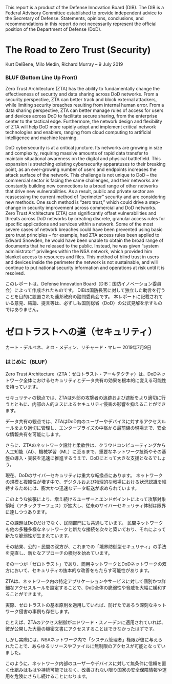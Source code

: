 
This report is a product of the Defense Innovation Board (DIB).
The DIB is a Federal Advisory Committee established to provide independent advice to the Secretary of Defense.
Statements, opinions, conclusions, and recommendations in this report do not necessarily represent the official position of the Department of Defense (DoD).

# The Road to Zero Trust (Security)
Kurt DelBene, Milo Medin, Richard Murray – 9 July 2019

### BLUF (Bottom Line Up Front)
Zero Trust Architecture (ZTA) has the ability to fundamentally change the effectiveness of security and data sharing across DoD networks.
From a security perspective, ZTA can better track and block external attackers, while limiting security breaches resulting from internal human error.
From a data sharing perspective, ZTA can better manage rules of access for users and devices across DoD to facilitate secure sharing, from the enterprise center to the tactical edge.
Furthermore, the network design and flexibility of ZTA will help DoD more rapidly adopt and implement critical network technologies and enablers, ranging from cloud computing to artificial intelligence and machine learning.

DoD cybersecurity is at a critical juncture.
Its networks are growing in size and complexity, requiring massive amounts of rapid data transfer to maintain situational awareness on the digital and physical battlefield.
This expansion is stretching existing cybersecurity apparatuses to their breaking point, as an ever-growing number of users and endpoints increases the attack surface of the network.
This challenge is not unique to DoD – the commercial sector is facing the same challenges, and their networks are constantly building new connections to a broad range of other networks that drive new vulnerabilities.
As a result, public and private sector are reassessing the current method of “perimeter” security and are considering new methods.
One such method is “zero trust,” which could drive a step-change in security improvement across commercial and DoD networks.
Zero Trust Architecture (ZTA) can significantly offset vulnerabilities and threats across DoD networks by creating discrete, granular access rules for specific applications and services within a network.
Some of the most severe cases of network breaches could have been prevented using basic zero trust principles – for example, had ZTA access rules been applied to Edward Snowden, he would have been unable to obtain the broad range of documents that he released to the public.
Instead, he was given “system administrator” privileges within the NSA network, which provided him blanket access to resources and files.
This method of blind trust in users and devices inside the perimeter the network is not sustainable, and will continue to put national security information and operations at risk until it is resolved.

このレポートは、Defense Innovation Board（DIB：国防イノベーション委員会）によって作成されたものです。
DIBは国防長官に対して独立した助言を行うことを目的に設置された連邦政府の諮問委員会です。
本レポートに記載されている意見、結論、提言等は、必ずしも国防総省（DoD）の公式見解を示すものではありません。

# ゼロトラストへの道（セキュリティ）
カート・デルベネ、ミロ・メディン、リチャード・マレー
2019年7月9日

### はじめに（BLUF）
Zero Trust Architecture（ZTA：ゼロトラスト・アーキテクチャ）は、DoDネットワーク全体におけるセキュリティとデータ共有の効果を根本的に変える可能性を持っています。

セキュリティの観点では、ZTAは外部の攻撃者の追跡および遮断をより適切に行うとともに、内部の人的ミスによるセキュリティ侵害の影響を抑えることができます。

データ共有の観点では、ZTAはDoD内のユーザーやデバイスに対するアクセスルールをより適切に管理し、エンタープライズの中枢から最前線の現場まで、安全な情報共有を可能にします。

さらに、ZTAのネットワーク設計と柔軟性は、クラウドコンピューティングから人工知能（AI）、機械学習（ML）に至るまで、重要なネットワーク技術やその基盤の導入・実装を迅速に推進するうえで、DoDにとって大きな支援となるでしょう。

現在、DoDのサイバーセキュリティは重大な転換点にあります。
ネットワークの規模と複雑性が増す中で、デジタルおよび物理的な戦場における状況認識を維持するためには、膨大かつ迅速なデータ転送が求められています。

このような拡張により、増え続けるユーザーとエンドポイントによって攻撃対象領域（アタックサーフェス）が拡大し、従来のサイバーセキュリティ体制は限界に達しつつあります。

この課題はDoDだけでなく、民間部門にも共通しています。
民間ネットワークも他の多種多様なネットワークと新たな接続を次々と築いており、それによって新たな脆弱性が生まれています。

その結果、公的・民間の双方が、これまでの「境界防御型セキュリティ」の手法を見直し、新たなアプローチの検討を始めています。

その一つが「ゼロトラスト」であり、商用ネットワークとDoDネットワークの双方において、セキュリティの抜本的な改善をもたらす可能性があります。

ZTAは、ネットワーク内の特定アプリケーションやサービスに対して個別かつ詳細なアクセスルールを設定することで、DoD全体の脆弱性や脅威を大幅に緩和することができます。

実際、ゼロトラストの基本原則を適用していれば、防げたであろう深刻なネットワーク侵害の事例も存在します。

たとえば、ZTAのアクセス制御がエドワード・スノーデンに適用されていれば、彼が公開した大量の機密文書にアクセスすることはできなかったはずです。

しかし実際には、NSAネットワーク内で「システム管理者」権限が彼に与えられたことで、あらゆるリソースやファイルに無制限のアクセスが可能となっていました。

このように、ネットワーク内部のユーザーやデバイスに対して無条件に信頼を置く仕組みはもはや持続可能ではなく、改善されない限り国家の安全保障情報や運用を危険にさらし続けることになります。

